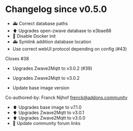 # Changelog since v0.5.0
- :ambulance: Correct database paths 
- :arrow_up: Upgrades open-zwave database to e3bae88 
- :hammer: Disable Docker init 
- :ambulance: Symlink addition database location 
- Use correct webUI protocol depending on config (#43)

Closes #38 
- Upgrades Zwave2Mqtt to v3.0.2 (#39)

* Upgrades Zwave2Mqtt to v3.0.2

* Update base image version

Co-authored-by: Franck Nijhof <frenck@addons.community> 
- :arrow_up: Upgrades base image to v7.1.0 
- :arrow_up: Upgrades Zwave2Mqtt to v3.0.1 
- :arrow_up: Upgrades Zwave2Mqtt to v3.0.0 
- :hammer: Update community forum links 
